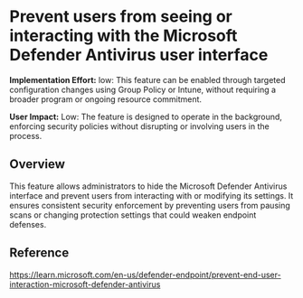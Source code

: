 # Prevent users from seeing or interacting with the Microsoft Defender Antivirus user interface


**Implementation Effort:** low: This feature can be enabled through targeted configuration changes using Group Policy or Intune, without requiring a broader program or ongoing resource commitment.

**User Impact:** Low: The feature is designed to operate in the background, enforcing security policies without disrupting or involving users in the process.

## Overview

This feature allows administrators to hide the Microsoft Defender Antivirus interface and prevent users from interacting with or modifying its settings.
It ensures consistent security enforcement by preventing users from pausing scans or changing protection settings that could weaken endpoint defenses.

## Reference
https://learn.microsoft.com/en-us/defender-endpoint/prevent-end-user-interaction-microsoft-defender-antivirus
